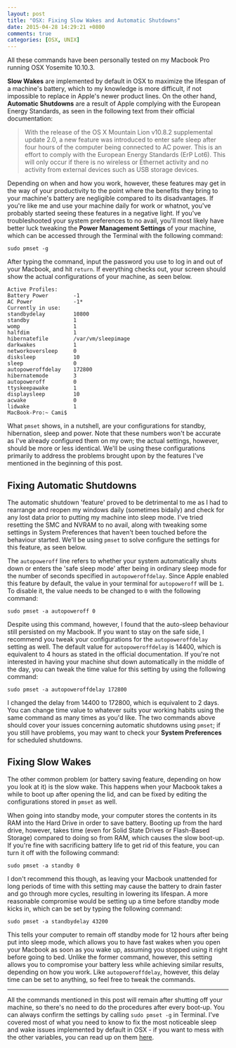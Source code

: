 ```yaml
---
layout: post
title: "OSX: Fixing Slow Wakes and Automatic Shutdowns"
date: 2015-04-28 14:29:21 +0800
comments: true
categories: [OSX, UNIX]
---
```

All these commands have been personally tested on my Macbook Pro running OSX Yosemite 10.10.3.

**Slow Wakes** are implemented by default in OSX to maximize the lifespan of a machine's battery, which to my knowledge is more difficult, if not impossible to replace in Apple's newer product lines. On the other hand, **Automatic Shutdowns** are a result of Apple complying with the European Energy Standards, as seen in the following text from their official documentation:

> With the release of the OS X Mountain Lion v10.8.2 supplemental update 2.0, a new feature was introduced to enter safe sleep after four hours of the computer being connected to AC power. This is an effort to comply with the European Energy Standards (ErP Lot6). This will only occur if there is no wireless or Ethernet activity and no activity from external devices such as USB storage devices. 

Depending on when and how you work, however, these features may get in the way of your productivity to the point where the benefits they bring to your machine's battery are negligible compared to its disadvantages.
If you're like me and use your machine daily for work or whatnot, you've probably started seeing these features in a negative light. If you've troubleshooted your system preferences to no avail, you'll most likely have better luck tweaking the **Power Management Settings** of your machine, which can be accessed through the Terminal with the following command: 

```
sudo pmset -g
```

After typing the command, input the password you use to log in and out of your Macbook, and hit `return`. If everything checks out, your screen should show the actual configurations of your machine, as seen below.

``` 
Active Profiles:
Battery Power        -1
AC Power		     -1*
Currently in use:
standbydelay         10800
standby              1
womp                 1
halfdim              1
hibernatefile        /var/vm/sleepimage
darkwakes            1
networkoversleep     0
disksleep            10
sleep                0 
autopoweroffdelay    172800
hibernatemode        3
autopoweroff         0
ttyskeepawake        1
displaysleep         10
acwake               0
lidwake              1
MacBook-Pro:~ Cami$ 
```

What `pmset` shows, in a nutshell, are your configurations for standby, hibernation, sleep and power. Note that these numbers won't be accurate as I've already configured them on my own; the actual settings, however, should be more or less identical. We'll be using these configurations primarily to address the problems brought upon by the features I've mentioned in the beginning of this post.

## Fixing Automatic Shutdowns
The automatic shutdown 'feature' proved to be detrimental to me as I had to rearrange and reopen my windows daily (sometimes bidaily) and check for any lost data prior to putting my machine into sleep mode. I've tried resetting the SMC and NVRAM to no avail, along with tweaking some settings in System Preferences that haven't been touched before the behaviour started. We'll be using `pmset` to solve configure the settings for this feature, as seen below.

The `autopoweroff` line refers to whether your system automatically shuts down or enters the 'safe sleep mode' after being in ordinary sleep mode for the number of seconds specified in `autopoweroffdelay`. Since Apple enabled this feature by default, the value in your terminal for `autopoweroff` will be `1`. To disable it, the value needs to be changed to `0` with the following command:

```
sudo pmset -a autopoweroff 0
```

Despite using this command, however, I found that the auto-sleep behaviour still persisted on my Macbook. If you want to stay on the safe side, I recommend you tweak your configurations for the `autopoweroffdelay` setting as well.
The default value for `autopoweroffdelay` is 14400, which is equivalent to 4 hours as stated in the official documentation. If you're not interested in having your machine shut down automatically in the middle of the day, you can tweak the time value for this setting by using the following command:

```
sudo pmset -a autopoweroffdelay 172800
```

I changed the delay from 14400 to 172800, which is equivalent to 2 days. You can change time value to whatever suits your working habits using the same command as many times as you'd like. The two commands above should cover your issues concerning automatic shutdowns using `pmset`; if you still have problems, you may want to check your **System Preferences** for scheduled shutdowns.

## Fixing Slow Wakes
The other common problem (or battery saving feature, depending on how you look at it) is the slow wake. This happens when your Macbook takes a while to boot up after opening the lid, and can be fixed by editing the configurations stored in `pmset` as well.

When going into standby mode, your computer stores the contents in its RAM into the Hard Drive in order to save battery. Booting up from the hard drive, however, takes time (even for Solid State Drives or Flash-Based Storage) compared to doing so from RAM, which causes the slow boot-up. If you're fine with sacrificing battery life to get rid of this feature, you can turn it off with the following command:

```
sudo pmset -a standby 0
```

I don't recommend this though, as leaving your Macbook unattended for long periods of time with this setting may cause the battery to drain faster and go through more cycles, resulting in lowering its lifespan. A more reasonable compromise would be setting up a time before standby mode kicks in, which can be set by typing the following command:

```
sudo pmset -a standbydelay 43200
```

This tells your computer to remain off standby mode for 12 hours after being put into sleep mode, which allows you to have fast wakes when you open your Macbook as soon as you wake up, assuming you stopped using it right before going to bed. Unlike the former command, however, this setting allows you to compromise your battery less while achieving similar results, depending on how you work. Like `autopoweroffdelay`, however, this delay time can be set to anything, so feel free to tweak the commands.

---

All the commands mentioned in this post will remain after shutting off your machine, so there's no need to do the procedures after every boot-up. You can always confirm the settings by calling `sudo pmset -g` in Terminal. I've covered most of what you need to know to fix the most noticeable sleep and wake issues implemented by default in OSX - if you want to mess with the other variables, you can read up on them [here](http://en.wikipedia.org/wiki/Pmset).